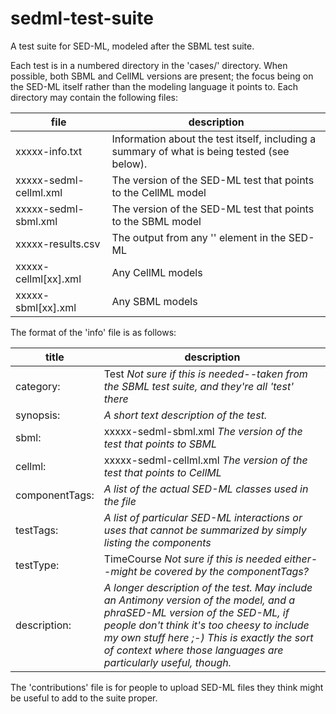 # sedml-test-suite
A test suite for SED-ML, modeled after the SBML test suite.

Each test is in a numbered directory in the 'cases/' directory.  When possible, both SBML and CellML versions are present; the focus being on the SED-ML itself rather than the modeling language it points to.  Each directory may contain the following files:

|file                     | description|
|-------------------------|------------|
|xxxxx-info.txt           | Information about the test itself, including a summary of what is being tested (see below).  |
|xxxxx-sedml-cellml.xml   | The version of the SED-ML test that points to the CellML model  |
|xxxxx-sedml-sbml.xml     | The version of the SED-ML test that points to the SBML model  |
|xxxxx-results.csv        | The output from any '<report>' element in the SED-ML  |
|xxxxx-cellml[xx].xml     | Any CellML models|
|xxxxx-sbml[xx].xml       | Any SBML models  |


The format of the 'info' file is as follows:

|title                    | description|
|-------------------------|------------|
|category:     | Test *Not sure if this is needed--taken from the SBML test suite, and they're all 'test' there*  |
|synopsis:     | *A short text description of the test.*  |
|sbml:         | xxxxx-sedml-sbml.xml    *The version of the test that points to SBML*  |
|cellml:       | xxxxx-sedml-cellml.xml  *The version of the test that points to CellML*  |
|componentTags:| *A list of the actual SED-ML classes used in the file*  |
|testTags:     | *A list of particular SED-ML interactions or uses that cannot be summarized by simply listing the components*  |
|testType:     | TimeCourse  *Not sure if this is needed either--might be covered by the componentTags?*  |
|description:  | *A longer description of the test.  May include an Antimony version of the model, and a phraSED-ML version of the SED-ML, if people don't think it's too cheesy to include my own stuff here ;-)  This is exactly the sort of context where those languages are particularly useful, though.*|

The 'contributions' file is for people to upload SED-ML files they think might be useful to add to the suite proper.
